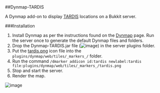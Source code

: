 ##Dynmap-TARDIS

A Dynmap add-on to display [TARDIS](http://dev.bukkit.org/bukkit-plugins/tardis/) locations on a Bukkit server.

###Installation

1. Install Dynmap as per the instructions found on the [Dynmap](http://dev.bukkit.org/bukkit-plugins/dynmap/) page. Run the server once to generate the default Dynmap files and folders.
2. Drop the Dynmap-TARDIS.jar file (![image](https://github.com/eccentricdevotion/Dynmap-Tardis/blob/master/tardis.png?raw=true)) in the server plugins folder.
3. Put the [tardis.png](https://github.com/eccentricdevotion/Dynmap-Tardis/blob/master/tardis.png?raw=true) icon file into the `plugins/dynmap/web/tiles/_markers_/` folder.
4. Run the command `/dmarker addicon id:tardis newlabel:tardis file:plugins/dynmap/web/tiles/_markers_/tardis.png`
5. Stop and start the server.
6. Render the map.

![image](https://dl.dropboxusercontent.com/u/53758864/dynmap-tardis.jpg)